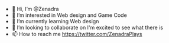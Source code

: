 - 👋 Hi, I’m @Zenadra
- 👀 I’m interested in Web design and Game Code
- 🌱 I’m currently learning Web design
- 💞️ I’m looking to collaborate on I'm excited to see what there is 
- 📫 How to reach me https://twitter.com/ZenadraPlays

<!---
Zenadra/Zenadra is a ✨ special ✨ repository because its `README.md` (this file) appears on your GitHub profile.
You can click the Preview link to take a look at your changes.
--->

